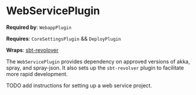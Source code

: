 # WebServicePlugin

**Required by**: `WebappPlugin`

**Requires**: `CoreSettingsPlugin` && `DeployPlugin`

**Wraps**: [sbt-revolover](https://github.com/spray/sbt-revolver)

The `WebServicePlugin` provides dependency on approved versions of akka, spray, and spray-json. It also sets up the `sbt-revolver` plugin to facilitate more rapid development.

TODO add instructions for setting up a web service project.
